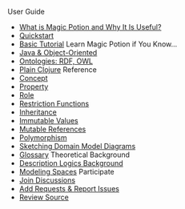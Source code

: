 User Guide
  * [What is Magic Potion and Why It Is Useful?](WhatIsMP.md)
  * [Quickstart](Quickstart.md)
  * [Basic Tutorial](BasicTutorial.md)
Learn Magic Potion if You Know...
  * [Java & Object-Oriented](LearnIfYouKnowJava.md)
  * [Ontologies: RDF, OWL](LearnIfYouKnowOntologies.md)
  * [Plain Clojure](LearnIfYouKnowClojure.md)
Reference
  * [Concept](Concept.md)
  * [Property](Property.md)
  * [Role](Role.md)
  * [Restriction Functions](Restrictions.md)
  * [Inheritance](Inheritance.md)
  * [Immutable Values](ImmutableValues.md)
  * [Mutable References](MutableReferences.md)
  * [Polymorphism](Polymorphism.md)
  * [Sketching Domain Model Diagrams](SketchingDiagrams.md)
  * [Glossary](Glossary.md)
Theoretical Background
  * [Description Logics Background](DLTheory.md)
  * [Modeling Spaces](ModelingSpaces.md)
Participate
  * [Join Discussions](http://groups.google.com/group/uncomplicate)
  * [Add Requests & Report Issues](http://code.google.com/p/magicpotion/issues/list)
  * [Review Source](http://code.google.com/p/magicpotion/source/checkout)